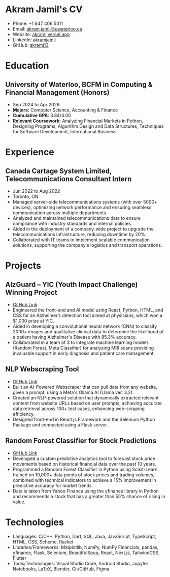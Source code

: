 # Akram Jamil's CV

- Phone: +1 647 406 5311
- Email: [akram.jamil@uwaterloo.ca](mailto:akram.jamil@uwaterloo.ca)
- Website: [akramj.vercel.app](https://akramj.vercel.app/)
- LinkedIn: [akramjamil](https://linkedin.com/in/akramjamil)
- GitHub: [akramj13](https://github.com/akramj13)


# Education

## University of Waterloo, BCFM in Computing & Financial Management (Honors)

- Sep 2024 to Apr 2029
- **Majors:** Computer Science, Accounting & Finance
- **Cumulative GPA**: 3.84/4.00
- **Relevant Coursework:** Analyzing Financial Markets in Python, Designing Programs, Algorithm Design and Data Structures, Techniques for Software Development, International Business

# Experience

## Canada Cartage System Limited, Telecommunications Consultant Intern

- Jun 2022 to Aug 2022
- Toronto, ON
- Managed server-side telecommunications systems (with over 5000+ devices), optimizing network performance and ensuring seamless communication across multiple departments.
- Analyzed and maintained telecommunications data to ensure compliance with industry standards and internal policies.
- Aided in the deployment of a company-wide project to upgrade the telecommunications infrastructure, reducing downtime by 20%.
- Collaborated with IT teams to implement scalable communication solutions, supporting the company's logistics and transport operations.

# Projects

## AlzGuard – YIC (Youth Impact Challenge) Winning Project

- [GitHub Link](https://github.com/sahilalamgir/AlzGuard)
- Engineered the front-end and AI model using React, Python, HTML, and CSS for an Alzheimer’s detection tool aimed at physicians, which won a \$1,000 prize at YIC.
- Aided in developing a convolutional neural network (CNN) to classify 2000+ images and qualitative clinical data to determine the likelihood of a patient having Alzheimer's Disease with 85.3% accuracy.
- Collaborated in a team of 3 to integrate machine learning models (Random Forest, Meta Classifier) for analyzing MRI scans providing invaluable support in early diagnosis and patient care management.

## NLP Webscraping Tool

- [GitHub Link](https://github.com/akramj13/ai-webscrape)
- Built an AI-Powered Webscraper that can pull data from any website, given a prompt, using a Meta's Ollama AI (Llama ver. 3.2).
- Created an NLP-powered solution that dynamically extracted relevant content from website URLs based on user prompts, achieving accurate data retrieval across 100+ test cases, enhancing web-scraping efficiency.
- Designed front-end in React.js Framework and the Selenium Python Package and connected using a Flask server.

## Random Forest Classifier for Stock Predictions

- [GitHub Link](https://github.com/akramj13/ai-stock-predictor)
- Developed a custom predictive analytics tool to forecast stock price movements based on historical financial data over the past 10 years.
- Programmed a Random Forest Classifier in Python using Scikit-Learn, trained on 10,000+ data points of stock prices and trading volumes, combined with technical indicators to achieve a 15% improvement in predictive accuracy for market trends.
- Data is taken from Yahoo Finance using the yfinance library in Python and recommends a stock that has a greater than 55% chance of rising in value.

# Technologies

- Languages: C/C++, Python, Dart, SQL, Java, JavaScript, TypeScript, HTML, CSS, Scheme, Racket
- Libraries/Frameworks: Matplotlib, NumPy, NumPy Financials, pandas, yfinance, Flask, Selenium, BeautifulSoup, React, Next.js, TailwindCSS, Flutter
- Tools/Technologies: Visual Studio Code, Android Studio, Jupyter Notebooks, LaTeX, Blender, Git/GitHub, Figma
